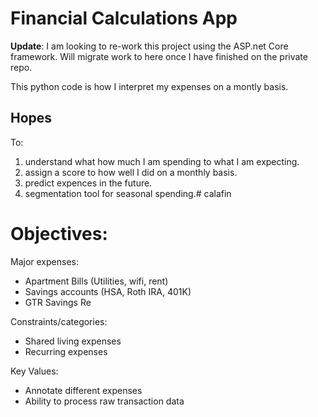 # Financial Calculations App

**Update**: I am looking to re-work this project using the ASP.net Core framework. Will migrate work to here once I have finished on the private repo.

This python code is how I interpret my expenses on a montly basis.

## Hopes

To:

1. understand what how much I am spending to what I am expecting.
2. assign a score to how well I did on a monthly basis.
3. predict expences in the future.
4. segmentation tool for seasonal spending.# calafin


# Objectives:

Major expenses:

* Apartment Bills (Utilities, wifi, rent)
* Savings accounts (HSA, Roth IRA, 401K)
* GTR Savings Re

Constraints/categories:
* Shared living expenses
* Recurring expenses

Key Values:
* Annotate different expenses
* Ability to process raw transaction data
